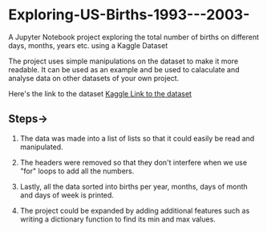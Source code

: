 # Exploring-US-Births-1993---2003-
A Jupyter Notebook project exploring the total number of births on different days, months, years etc. using a Kaggle Dataset

The project uses simple manipulations on the dataset to make it more readable. It can be used as an example and be used to calaculate and analyse data on other datasets of your own project.

Here's the link to the dataset [Kaggle Link to the dataset](https://www.kaggle.com/sukku04/usbirth19942003)
## Steps->
1) The data was made into a list of lists so that it could easily be read and manipulated.
2) The headers were removed so that they don't interfere when we use "for" loops to add all the 
  numbers.
3) Lastly, all the data sorted into births per year, months, days of month and days of week is printed.

4) The project could be expanded by adding additional features such as writing a dictionary function to find its
  min and max values.
  
